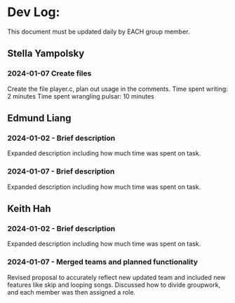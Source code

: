 # Dev Log:

This document must be updated daily by EACH group member.
## Stella Yampolsky

### 2024-01-07 Create files
Create the file player.c, plan out usage in the comments.
Time spent writing: 2 minutes
Time spent wrangling pulsar: 10 minutes
## Edmund Liang

### 2024-01-02 - Brief description
Expanded description including how much time was spent on task.

### 2024-01-07 - Brief description
Expanded description including how much time was spent on task.

## Keith Hah

### 2024-01-02 - Brief description
Expanded description including how much time was spent on task.

### 2024-01-07 - Merged teams and planned functionality
Revised proposal to accurately reflect new updated team and included new features like skip and looping songs. Discussed how to divide groupwork, and each member was then assigned a role.
